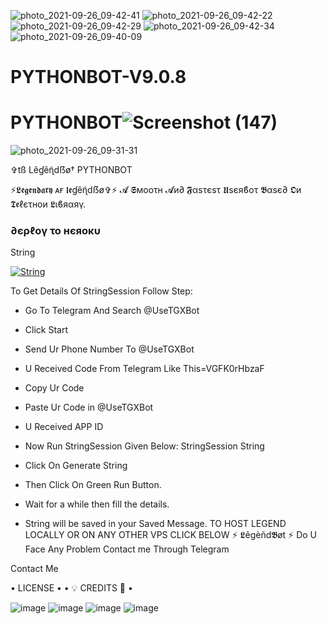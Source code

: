 ![photo_2021-09-26_09-42-41](https://user-images.githubusercontent.com/87700009/134816455-cf632fb8-cd98-47c0-bce9-33631ba6b0af.jpg)
![photo_2021-09-26_09-42-22](https://user-images.githubusercontent.com/87700009/134816458-872748f4-4989-49b1-b0d6-490253e2d83a.jpg)
![photo_2021-09-26_09-42-29](https://user-images.githubusercontent.com/87700009/134816459-27f9dfd0-5f12-4e6c-9229-64f548560073.jpg)
![photo_2021-09-26_09-42-34](https://user-images.githubusercontent.com/87700009/134816460-32570a68-2405-4306-b57c-20209f9aae76.jpg)
![photo_2021-09-26_09-40-09](https://user-images.githubusercontent.com/87700009/134816385-eaf15efe-8898-4374-b00c-c936a4220307.jpg)
# PYTHONBOT-V9.0.8
# PYTHONBOT![Screenshot (147)](https://user-images.githubusercontent.com/87700009/131514124-3c286d08-2655-48b8-9243-f6aa5fb2da33.png)
![photo_2021-09-26_09-31-31](https://user-images.githubusercontent.com/87700009/134816371-641d245b-db30-45fa-96c5-98d1a446201e.jpg)

✞︎tß Lêɠêɳ̃dẞø†
PYTHONBOT

    

    

  

⚡𝕷𝖊𝖌𝖊𝖓𝖉𝖆𝖗𝖞 ᴀғ 𝖑𝖊ɠêɳ̃dẞø✞︎⚡
𝓐 𝕾мοοτн 𝓐и∂ 𝕱αѕτєѕτ 𝖀sєяϐοτ 𝕭αѕє∂ 𝕺и 𝕿𝖊ℓєτнοи 𝕷ιϐяαяγ.

<h3> ∂єρℓογ το нєяοκυ </h3>



String

[![String](https://telegra.ph/file/a776d32132d1bddf988de.jpg)](https://replit.com/@LEGEND-LX/PYTHONBOT-4#main.py) 


To Get Details Of StringSession Follow Step:
- Go To Telegram And Search @UseTGXBot
- Click Start
- Send Ur Phone Number To @UseTGXBot
- U Received Code From Telegram Like This=VGFK0rHbzaF
- Copy Ur Code
- Paste Ur Code in @UseTGXBot
- U Received APP ID
- Now Run StringSession Given Below:
StringSession
String

- Click On Generate String
- Then Click On Green Run Button.
- Wait for a while then fill the details.
- String will be saved in your Saved Message.
TO HOST LEGEND LOCALLY OR ON ANY OTHER VPS CLICK BELOW
⚡ 𝕷êgèñd𝕭øt ⚡
Do U Face Any Problem Contact me Through Telegram




Contact Me

• LICENSE •
• 💡 CREDITS 💞 •


![image](https://user-images.githubusercontent.com/87700009/133560871-e318f78b-16e7-4fe5-ad57-f1661b99f576.png)
![image](https://user-images.githubusercontent.com/87700009/133560891-ca9899ed-d95c-4050-b50a-af67790020f5.png)
![image](https://user-images.githubusercontent.com/87700009/133560924-ac05edc1-43b8-4aa3-ab56-36661d5d5b5d.png)
![image](https://user-images.githubusercontent.com/87700009/133560910-6117ba9e-9165-4fd1-8fb2-4d1ecca3c20e.png)
